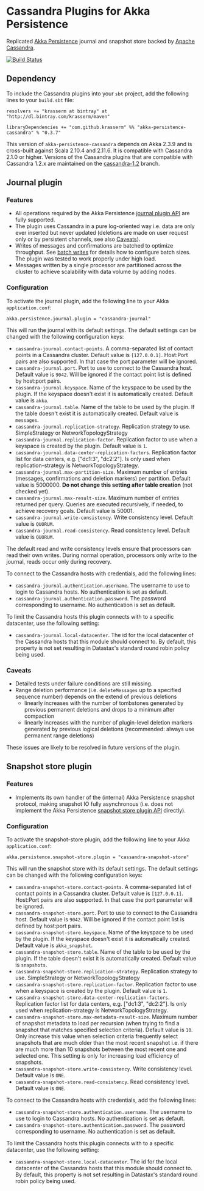 Cassandra Plugins for Akka Persistence
======================================

Replicated [Akka Persistence](http://doc.akka.io/docs/akka/2.3.8/scala/persistence.html) journal and snapshot store backed by [Apache Cassandra](http://cassandra.apache.org/).

[![Build Status](https://travis-ci.org/krasserm/akka-persistence-cassandra.svg?branch=master)](https://travis-ci.org/krasserm/akka-persistence-cassandra)

Dependency
----------

To include the Cassandra plugins into your `sbt` project, add the following lines to your `build.sbt` file:

    resolvers += "krasserm at bintray" at "http://dl.bintray.com/krasserm/maven"

    libraryDependencies += "com.github.krasserm" %% "akka-persistence-cassandra" % "0.3.7"

This version of `akka-persistence-cassandra` depends on Akka 2.3.9 and is cross-built against Scala 2.10.4 and 2.11.6. It is compatible with Cassandra 2.1.0 or higher. Versions of the Cassandra plugins that are compatible with Cassandra 1.2.x are maintained on the [cassandra-1.2](https://github.com/krasserm/akka-persistence-cassandra/tree/cassandra-1.2) branch.   

Journal plugin
--------------

### Features

- All operations required by the Akka Persistence [journal plugin API](http://doc.akka.io/docs/akka/2.3.9/scala/persistence.html#journal-plugin-api) are fully supported.
- The plugin uses Cassandra in a pure log-oriented way i.e. data are only ever inserted but never updated (deletions are made on user request only or by persistent channels, see also [Caveats](#caveats)).
- Writes of messages and confirmations are batched to optimize throughput. See [batch writes](http://doc.akka.io/docs/akka/2.3.9/scala/persistence.html#batch-writes) for details how to configure batch sizes. The plugin was tested to work properly under high load.
- Messages written by a single processor are partitioned across the cluster to achieve scalability with data volume by adding nodes.

### Configuration

To activate the journal plugin, add the following line to your Akka `application.conf`:

    akka.persistence.journal.plugin = "cassandra-journal"

This will run the journal with its default settings. The default settings can be changed with the following configuration keys:

- `cassandra-journal.contact-points`. A comma-separated list of contact points in a Cassandra cluster. Default value is `[127.0.0.1]`. Host:Port pairs are also supported. In that case the port parameter will be ignored.
- `cassandra-journal.port`. Port to use to connect to the Cassandra host. Default value is `9042`. Will be ignored if the contact point list is defined by host:port pairs.
- `cassandra-journal.keyspace`. Name of the keyspace to be used by the plugin. If the keyspace doesn't exist it is automatically created. Default value is `akka`.
- `cassandra-journal.table`. Name of the table to be used by the plugin. If the table doesn't exist it is automatically created. Default value is `messages`.
- `cassandra-journal.replication-strategy`. Replication strategy to use. SimpleStrategy or NetworkTopologyStrategy
- `cassandra-journal.replication-factor`. Replication factor to use when a keyspace is created by the plugin. Default value is `1`.
- `cassandra-journal.data-center-replication-factors`. Replication factor list for data centers, e.g. ["dc1:3", "dc2:2"]. Is only used when replication-strategy is NetworkTopologyStrategy.
- `cassandra-journal.max-partition-size`. Maximum number of entries (messages, confirmations and deletion markers) per partition. Default value is 5000000. **Do not change this setting after table creation** (not checked yet).
- `cassandra-journal.max-result-size`. Maximum number of entries returned per query. Queries are executed recursively, if needed, to achieve recovery goals. Default value is 50001.
- `cassandra-journal.write-consistency`. Write consistency level. Default value is `QUORUM`.
- `cassandra-journal.read-consistency`. Read consistency level. Default value is `QUORUM`.

The default read and write consistency levels ensure that processors can read their own writes. During normal operation, processors only write to the journal, reads occur only during recovery.

To connect to the Cassandra hosts with credentials, add the following lines:

- `cassandra-journal.authentication.username`. The username to use to login to Cassandra hosts. No authentication is set as default.
- `cassandra-journal.authentication.password`. The password corresponding to username. No authentication is set as default.

To limit the Cassandra hosts this plugin connects with to a specific datacenter, use the following setting:

- `cassandra-journal.local-datacenter`.  The id for the local datacenter of the Cassandra hosts that this module should connect to.  By default, this property is not set resulting in Datastax's standard round robin policy being used.

### Caveats

- Detailed tests under failure conditions are still missing.
- Range deletion performance (i.e. `deleteMessages` up to a specified sequence number) depends on the extend of previous deletions
    - linearly increases with the number of tombstones generated by previous permanent deletions and drops to a minimum after compaction
    - linearly increases with the number of plugin-level deletion markers generated by previous logical deletions (recommended: always use permanent range deletions)

These issues are likely to be resolved in future versions of the plugin.

Snapshot store plugin
---------------------

### Features

- Implements its own handler of the (internal) Akka Persistence snapshot protocol, making snapshot IO fully asynchronous (i.e. does not implement the Akka Persistence [snapshot store plugin API](http://doc.akka.io/docs/akka/2.3.9/scala/persistence.html#snapshot-store-plugin-api) directly).

### Configuration

To activate the snapshot-store plugin, add the following line to your Akka `application.conf`:

    akka.persistence.snapshot-store.plugin = "cassandra-snapshot-store"

This will run the snapshot store with its default settings. The default settings can be changed with the following configuration keys:

- `cassandra-snapshot-store.contact-points`. A comma-separated list of contact points in a Cassandra cluster. Default value is `[127.0.0.1]`. Host:Port pairs are also supported. In that case the port parameter will be ignored.
- `cassandra-snapshot-store.port`. Port to use to connect to the Cassandra host. Default value is `9042`. Will be ignored if the contact point list is defined by host:port pairs.
- `cassandra-snapshot-store.keyspace`. Name of the keyspace to be used by the plugin. If the keyspace doesn't exist it is automatically created. Default value is `akka_snapshot`.
- `cassandra-snapshot-store.table`. Name of the table to be used by the plugin. If the table doesn't exist it is automatically created. Default value is `snapshots`.
- `cassandra-snapshot-store.replication-strategy`. Replication strategy to use. SimpleStrategy or NetworkTopologyStrategy
- `cassandra-snapshot-store.replication-factor`. Replication factor to use when a keyspace is created by the plugin. Default value is `1`.
- `cassandra-snapshot-store.data-center-replication-factors`. Replication factor list for data centers, e.g. ["dc1:3", "dc2:2"]. Is only used when replication-strategy is NetworkTopologyStrategy.
- `cassandra-snapshot-store.max-metadata-result-size`. Maximum number of snapshot metadata to load per recursion (when trying to find a snapshot that matches specified selection criteria). Default value is `10`. Only increase this value when selection criteria frequently select snapshots that are much older than the most recent snapshot i.e. if there are much more than 10 snapshots between the most recent one and selected one. This setting is only for increasing load efficiency of snapshots.
- `cassandra-snapshot-store.write-consistency`. Write consistency level. Default value is `ONE`.
- `cassandra-snapshot-store.read-consistency`. Read consistency level. Default value is `ONE`.

To connect to the Cassandra hosts with credentials, add the following lines:

- `cassandra-snapshot-store.authentication.username`. The username to use to login to Cassandra hosts. No authentication is set as default.
- `cassandra-snapshot-store.authentication.password`. The password corresponding to username. No authentication is set as default.

To limit the Cassandra hosts this plugin connects with to a specific datacenter, use the following setting:

- `cassandra-snapshot-store.local-datacenter`.  The id for the local datacenter of the Cassandra hosts that this module should connect to.  By default, this property is not set resulting in Datastax's standard round robin policy being used.
